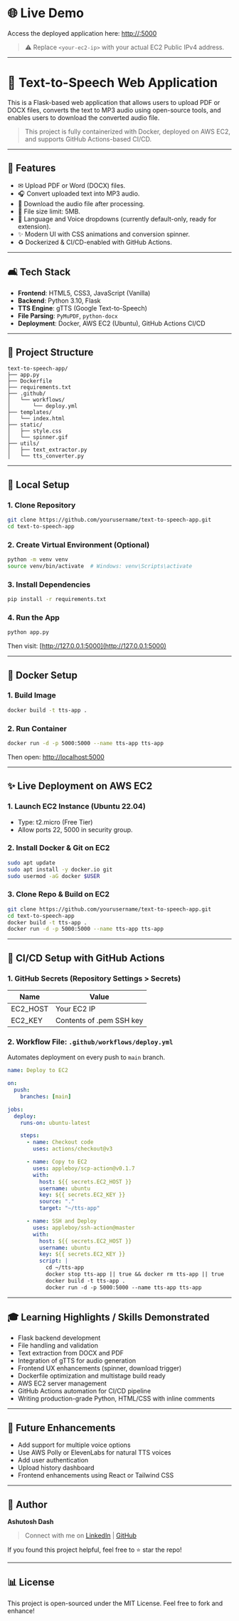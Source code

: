 # 🌐 Live Demo

Access the deployed application here: [http://<your-ec2-ip>:5000](http://<your-ec2-ip>:5000)

> ⚠️ Replace `<your-ec2-ip>` with your actual EC2 Public IPv4 address.

---

# 🎤 Text-to-Speech Web Application

This is a Flask-based web application that allows users to upload PDF or DOCX files, converts the text to MP3 audio using open-source tools, and enables users to download the converted audio file.

> This project is fully containerized with Docker, deployed on AWS EC2, and supports GitHub Actions-based CI/CD.

---

## 🚀 Features

* ✉ Upload PDF or Word (DOCX) files.
* 🎧 Convert uploaded text into MP3 audio.
* 🔄 Download the audio file after processing.
* 📆 File size limit: 5MB.
* 🔄 Language and Voice dropdowns (currently default-only, ready for extension).
* ✨ Modern UI with CSS animations and conversion spinner.
* ♻️ Dockerized & CI/CD-enabled with GitHub Actions.

---

## 🛋 Tech Stack

* **Frontend**: HTML5, CSS3, JavaScript (Vanilla)
* **Backend**: Python 3.10, Flask
* **TTS Engine**: gTTS (Google Text-to-Speech)
* **File Parsing**: `PyMuPDF`, `python-docx`
* **Deployment**: Docker, AWS EC2 (Ubuntu), GitHub Actions CI/CD

---

## 🔧 Project Structure

```
text-to-speech-app/
├── app.py
├── Dockerfile
├── requirements.txt
├── .github/
│   └── workflows/
│       └── deploy.yml
├── templates/
│   └── index.html
├── static/
│   ├── style.css
│   └── spinner.gif
├── utils/
│   ├── text_extractor.py
│   └── tts_converter.py
```

---

## 🚪 Local Setup

### 1. Clone Repository

```bash
git clone https://github.com/yourusername/text-to-speech-app.git
cd text-to-speech-app
```

### 2. Create Virtual Environment (Optional)

```bash
python -m venv venv
source venv/bin/activate  # Windows: venv\Scripts\activate
```

### 3. Install Dependencies

```bash
pip install -r requirements.txt
```

### 4. Run the App

```bash
python app.py
```

Then visit: [http://127.0.0.1:5000](http://127.0.0.1:5000)

---

## 🧱 Docker Setup

### 1. Build Image

```bash
docker build -t tts-app .
```

### 2. Run Container

```bash
docker run -d -p 5000:5000 --name tts-app tts-app
```

Then open: [http://localhost:5000](http://localhost:5000)

---

## ✨ Live Deployment on AWS EC2

### 1. Launch EC2 Instance (Ubuntu 22.04)

* Type: t2.micro (Free Tier)
* Allow ports 22, 5000 in security group.

### 2. Install Docker & Git on EC2

```bash
sudo apt update
sudo apt install -y docker.io git
sudo usermod -aG docker $USER
```

### 3. Clone Repo & Build on EC2

```bash
git clone https://github.com/yourusername/text-to-speech-app.git
cd text-to-speech-app
docker build -t tts-app .
docker run -d -p 5000:5000 --name tts-app tts-app
```

---

## 🚜 CI/CD Setup with GitHub Actions

### 1. GitHub Secrets (Repository Settings > Secrets)

| Name      | Value                    |
| --------- | ------------------------ |
| EC2\_HOST | Your EC2 IP              |
| EC2\_KEY  | Contents of .pem SSH key |

### 2. Workflow File: `.github/workflows/deploy.yml`

Automates deployment on every push to `main` branch.

```yaml
name: Deploy to EC2

on:
  push:
    branches: [main]

jobs:
  deploy:
    runs-on: ubuntu-latest

    steps:
      - name: Checkout code
        uses: actions/checkout@v3

      - name: Copy to EC2
        uses: appleboy/scp-action@v0.1.7
        with:
          host: ${{ secrets.EC2_HOST }}
          username: ubuntu
          key: ${{ secrets.EC2_KEY }}
          source: "."
          target: "~/tts-app"

      - name: SSH and Deploy
        uses: appleboy/ssh-action@master
        with:
          host: ${{ secrets.EC2_HOST }}
          username: ubuntu
          key: ${{ secrets.EC2_KEY }}
          script: |
            cd ~/tts-app
            docker stop tts-app || true && docker rm tts-app || true
            docker build -t tts-app .
            docker run -d -p 5000:5000 --name tts-app tts-app
```

---

## 🎓 Learning Highlights / Skills Demonstrated

* Flask backend development
* File handling and validation
* Text extraction from DOCX and PDF
* Integration of gTTS for audio generation
* Frontend UX enhancements (spinner, download trigger)
* Dockerfile optimization and multistage build ready
* AWS EC2 server management
* GitHub Actions automation for CI/CD pipeline
* Writing production-grade Python, HTML/CSS with inline comments

---

## 🚀 Future Enhancements

* Add support for multiple voice options
* Use AWS Polly or ElevenLabs for natural TTS voices
* Add user authentication
* Upload history dashboard
* Frontend enhancements using React or Tailwind CSS

---

## 🌟 Author

**Ashutosh Dash**

> Connect with me on [LinkedIn](https://www.linkedin.com/in/your-link) | [GitHub](https://github.com/yourusername)

If you found this project helpful, feel free to ⭐ star the repo!

---

## 📊 License

This project is open-sourced under the MIT License. Feel free to fork and enhance!
